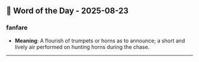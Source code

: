 ## 📅 Word of the Day - 2025-08-23

### **fanfare**
- **Meaning**: A flourish of trumpets or horns as to announce; a short and lively air performed on hunting horns during the chase.

---
